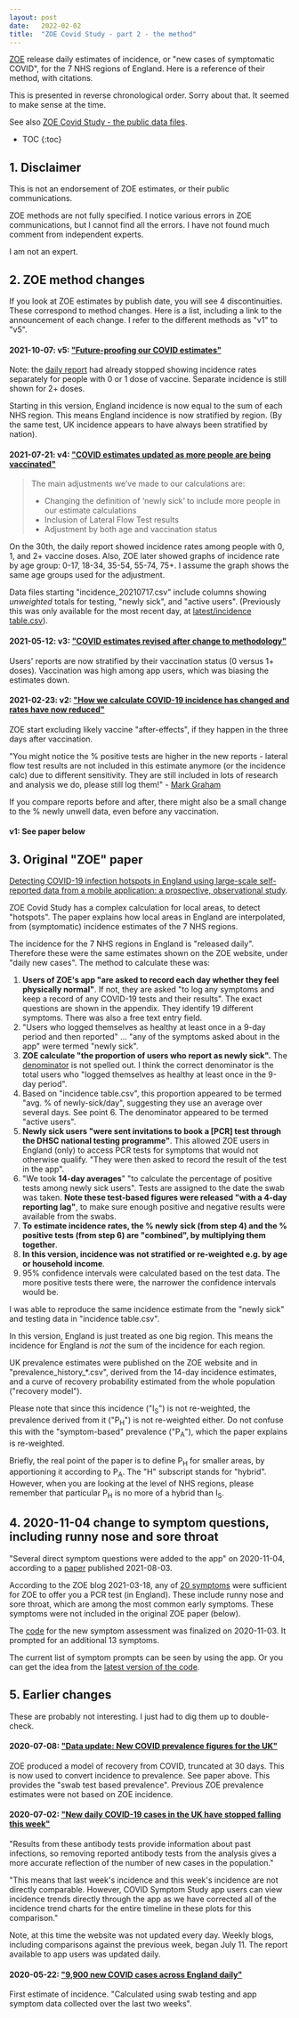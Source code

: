 ```yaml
---
layout: post
date:   2022-02-02
title:  "ZOE Covid Study - part 2 - the method"
---
```


[ZOE][ZOE] release daily estimates of incidence, or "new cases of symptomatic COVID", for the 7 NHS regions of England.  Here is a reference of their method, with citations.

This is presented in reverse chronological order. Sorry about that. It seemed to make sense at the time.

See also [ZOE Covid Study - the public data files](/2022/01/31/zoe-covid-study.html).

[ZOE]: https://en.wikipedia.org/wiki/COVID_Symptom_Study

* TOC
{:toc}

## 1. Disclaimer

This is not an endorsement of ZOE estimates, or their public communications.

ZOE methods are not fully specified.  I notice various errors in ZOE communications, but I cannot find all the errors.  I have not found much comment from independent experts. 

I am not an expert.


## 2. ZOE method changes

If you look at ZOE estimates by publish date, you will see 4 discontinuities. These correspond to method changes. Here is a list, including a link to the announcement of each change. I refer to the different methods as "v1" to "v5".

<!-- Note: dropped down to heading level 4 here. Heading level 3 looks bigger than I want, in my blog theme. -->

#### 2021-10-07: v5: ["Future-proofing our COVID estimates"][v5]

[v5]: https://covid.joinzoe.com/post/future-proofing-our-covid-estimates

Note: the [daily report](/2022/01/31/zoe-covid-study.html#3-main-data-files) had already stopped showing incidence rates separately for people with 0 or 1 dose of vaccine. Separate incidence is still shown for 2+ doses.

Starting in this version, England incidence is now equal to the sum of each NHS region. This means England incidence is now stratified by region. (By the same test, UK incidence appears to have always been stratified by nation).

#### 2021-07-21: v4: ["COVID estimates updated as more people are being vaccinated"][v4]

[v4]: https://covid.joinzoe.com/post/covid-estimates-updated-vaccine

> The main adjustments we’ve made to our calculations are:
>  * Changing the definition of ‘newly sick’ to include more people in our estimate calculations
>  * Inclusion of Lateral Flow Test results
>  * Adjustment by both age and vaccination status

On the 30th, the daily report showed incidence rates among people with 0, 1, and 2+ vaccine doses.  Also, ZOE later showed graphs of incidence rate by age group: 0-17, 18-34, 35-54, 55-74, 75+.  I assume the graph shows the same age groups used for the adjustment.

Data files starting "incidence_20210717.csv" include columns showing *unweighted* totals for testing, "newly sick", and "active users".  (Previously this was only available for the most recent day, at [latest/incidence table.csv](https://covid-assets.joinzoe.com/latest/incidence%20table.csv)).

#### 2021-05-12: v3: ["COVID estimates revised after change to methodology"][v3]

[v3]: https://covid.joinzoe.com/post/covid-estimates-revised-after-change-to-methodology

Users' reports are now stratified by their vaccination status (0 versus 1+ doses).  Vaccination was high among app users, which was biasing the estimates down.

#### 2021-02-23: v2: ["How we calculate COVID-19 incidence has changed and rates have now reduced"][v2]

[v2]: https://covid.joinzoe.com/post/covid-rates-calculation-changed

ZOE start excluding likely vaccine "after-effects", if they happen in the three days after vaccination.
  
"You might notice the % positive tests are higher in the new reports - lateral flow test results are not included in this estimate anymore (or the incidence calc) due to different sensitivity.  They are still included in lots of research and analysis we do, please still log them!" - [Mark Graham](https://twitter.com/marksgraham_/status/1364261105657257989)
  
If you compare reports before and after, there might also be a small change to the % newly unwell data, even before any vaccination.

#### v1: See paper below


## 3. Original "ZOE" paper

[Detecting COVID-19 infection hotspots in England using large-scale self-reported data from a mobile application: a prospective, observational study][ZOE-paper-2020-12-03].

ZOE Covid Study has a complex calculation for local areas, to detect "hotspots". The paper explains how local areas in England are interpolated, from (symptomatic) incidence estimates of the 7 NHS regions.

The incidence for the 7 NHS regions in England is "released daily". Therefore these were the same estimates shown on the ZOE website, under "daily new cases".  The method to calculate these was:

1. <b>Users of ZOE's app "are asked to record each day whether they feel physically normal"</b>. If not, they are asked "to log any symptoms and keep a record of any COVID-19 tests and their results". The exact questions are shown in the appendix. They identify 19 different symptoms. There was also a free text entry field.
2. "Users who logged themselves as healthy at least once in a 9-day period and then reported" ... "any of the symptoms
asked about in the app" were termed "newly sick".
3. <b>ZOE calculate "the proportion of users who report as newly sick".</b> The [denominator](https://en.wikipedia.org/wiki/Denominator) is not spelled out. I think the correct denominator is the total users who "logged themselves as healthy at least once in the 9-day period".
4. Based on "incidence table.csv", this proportion appeared to be termed "avg. % of newly-sick/day", suggesting they use an average over several days. See point 6. The denominator appeared to be termed "active users".
5. <b>Newly sick users "were sent invitations to book a [PCR] test through the DHSC national testing programme"</b>. This allowed ZOE users in England (only) to access PCR tests for symptoms that would not otherwise qualify. "They were then asked to record the result of the test in the app".
6. "We took <b>14-day averages</b>" "to calculate the percentage of positive tests among newly sick users". Tests are assigned to the date the swab was taken. <b>Note these test-based figures were released "with a 4-day reporting lag"</b>, to make sure enough positive and negative results were available from the swabs.
7. <b>To estimate incidence rates, the % newly sick (from step 4) and the % positive tests (from step 6) are "combined", by multiplying them together</b>.
8. <b>In this version, incidence was not stratified or re-weighted e.g. by age or household income</b>.
9. 95% confidence intervals were calculated based on the test data. The more positive tests there were, the narrower the confidence intervals would be.

I was able to reproduce the same incidence estimate from the "newly sick" and testing data in "incidence table.csv".

In this version, England is just treated as one big region.  This means the incidence for England is *not* the sum of the incidence for each region.

UK prevalence estimates were published on the ZOE website and in "prevalence_history_*.csv", derived from the 14-day incidence estimates, and a curve of recovery probability estimated from the whole population ("recovery model").

Please note that since this incidence ("I<sub>S</sub>") is not re-weighted, the prevalence derived from it ("P<sub>H</sub>") is not re-weighted either.<!--FIXME Insert link to followup blog post-->  Do not confuse this with the "symptom-based" prevalence ("P<sub>A</sub>"), which the paper explains is re-weighted.

Briefly, the real point of the paper is to define P<sub>H</sub> for smaller areas, by apportioning it according to P<sub>A</sub>.  The "H" subscript stands for "hybrid".  However, when you are looking at the level of NHS regions, please remember that particular P<sub>H</sub> is no more of a hybrid than I<sub>S</sub>.

[ZOE-paper-2020-12-03]: https://www.thelancet.com/journals/lanpub/article/PIIS2468-2667(20)30269-3/fulltext


## 4. 2020-11-04 change to symptom questions, including runny nose and sore throat

"Several direct symptom questions were added to the app" on 2020-11-04, according to a [paper](https://www.thelancet.com/journals/lanchi/article/PIIS2352-4642(21)00198-X/fulltext) published 2021-08-03.

According to the ZOE blog 2021-03-18, any of [20 symptoms](https://web.archive.org/web/20210319152354/https://covid.joinzoe.com/post/the-20-symptoms-of-covid-19-to-watch-out-for) were sufficient for ZOE to offer you a PCR test (in England).  These include runny nose and sore throat, which are among the most common early symptoms.  These symptoms were not included in the original ZOE paper (below).

The [code](https://github.com/zoe/covid-tracker-react-native/commit/39ebcd5a3beea837ca75522fffdd490db049325e#diff-41c1aa97ff22cecb0746ef2c08888371a941110072c69925850807217b017550R53)
for the new symptom assessment was finalized on 2020-11-03.  It prompted for an additional 13 symptoms.

The current list of symptom prompts can be seen by using the app.
Or you can get the idea from the [latest version of the code](https://github.com/zoe/covid-tracker-react-native/blob/master/src/core/assessment/dto/AssessmentInfosRequest.ts).


## 5. Earlier changes

These are probably not interesting.  I just had to dig them up to double-check.

#### 2020-07-08: ["Data update: New COVID prevalence figures for the UK"](https://covid.joinzoe.com/post/data-update-prevalence-covid)

ZOE produced a model of recovery from COVID, truncated at 30 days. This is now used to convert incidence to prevalence.  See paper above.  This provides the "swab test based prevalence".  Previous ZOE prevalence estimates were not based on ZOE incidence.

#### 2020-07-02: ["New daily COVID-19 cases in the UK have stopped falling this week"](https://covid.joinzoe.com/post/covid-incidence-stable)

"Results from these antibody tests provide information about past infections, so removing reported antibody tests from the analysis gives a more accurate reflection of the number of new cases in the population."

"This means that last week's incidence and this week's incidence are not directly comparable. However, COVID Symptom Study app users can view incidence trends directly through the app as we have corrected all of the incidence trend charts for the entire timeline in these plots for this comparison."

Note, at this time the website was not updated every day.  Weekly blogs, including comparisons against the previous week, began July 11.  The report available to app users was updated daily.

#### 2020-05-22: ["9,900 new COVID cases across England daily"](https://covid.joinzoe.com/post/covid-cases-england)

First estimate of incidence. "Calculated using swab testing and app symptom data collected over the last two weeks".
